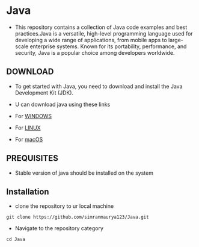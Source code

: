 # Java


   - This repository contains a collection of Java code examples and best practices.Java is a versatile, high-level programming language used for developing a wide range of applications, from mobile apps to large-scale enterprise systems. Known for its portability, performance, and security, Java is a popular choice among developers worldwide.

   
   ## DOWNLOAD
   - To get started with Java, you need to download and install the Java Development Kit (JDK).
  
   - U can download java using these links
   - For [WINDOWS](https://download.oracle.com/java/22/latest/jdk-22_windows-x64_bin.exe)
   - For [LINUX](https://www.oracle.com/in/java/technologies/downloads/#jdk22-linux)
   - For [macOS](https://www.oracle.com/in/java/technologies/downloads/#jdk22-mac)
   

## PREQUISITES
- Stable version of java should be installed on the system

## Installation

- clone the repository to ur local machine
```
git clone https://github.com/simranmaurya123/Java.git

```

- Navigate to the repository category
 
```
cd Java

```
